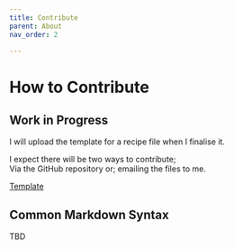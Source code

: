 ```yaml
---
title: Contribute
parent: About
nav_order: 2

---
```


# How to Contribute

## Work in Progress 

I will upload the template for a recipe file when I finalise it. 

I expect there will be two ways to contribute; <br> 
Via the GitHub repository or; emailing the files to me.

[Template]({{site.url}}/downloads/template.txt)

## Common Markdown Syntax

TBD
